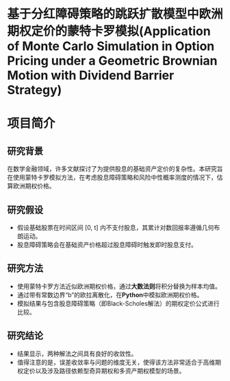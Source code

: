 # 基于分红障碍策略的跳跃扩散模型中欧洲期权定价的蒙特卡罗模拟(Application of Monte Carlo Simulation in Option  Pricing under a Geometric Brownian Motion with  Dividend Barrier Strategy)
# 项目简介

## 研究背景

在数学金融领域，许多文献探讨了为提供股息的基础资产定价的复杂性。本研究旨在使用蒙特卡罗模拟方法，在考虑股息障碍策略和风险中性概率测度的情况下，估算欧洲期权价格。

## 研究假设

- 假设基础股票在时间区间 [0, t] 内不支付股息，其累计对数回报率遵循几何布朗运动。
- 股息障碍策略会在基础资产价格超过股息障碍时触发即时股息支付。

## 研究方法

- 使用蒙特卡罗方法近似欧洲期权价格，通过**大数法则**将积分替换为样本均值。
- 通过带有常数边界“b”的欧拉离散化，在**Python**中模拟欧洲期权价格。
- 模拟结果与包含股息障碍策略（即Black-Scholes解法）的期权定价公式进行比较。

## 研究结论

- 结果显示，两种解法之间具有良好的收敛性。
- 值得注意的是，误差收敛率与问题的维度无关，使得该方法非常适合于高维期权定价以及涉及路径依赖型奇异期权和多资产期权模型的场景。

